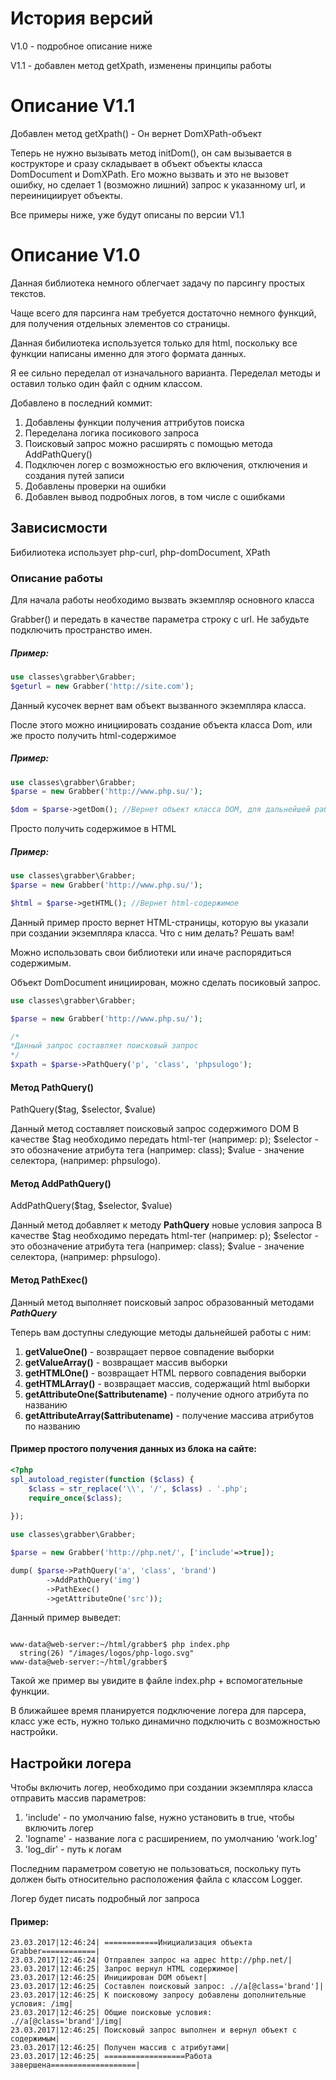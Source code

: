 История версий
=====================

V1.0 - подробное описание ниже

V1.1 - добавлен метод getXpath, изменены принципы работы


Описание V1.1
=====================

Добавлен метод
getXpath() - Он  вернет DomXPath-объект

Теперь не нужно вызывать метод initDom(), он сам вызывается
в кострукторе и сразу складывает в объект объекты класса DomDocument
и DomXPath. Его можно вызвать и это не вызовет ошибку, но сделает 1
(возможно лишний) запрос к указанному url, и переинициирует объекты.

Все примеры ниже, уже будут описаны по версии V1.1


Описание V1.0
=====================

Данная библиотека немного облегчает задачу по парсингу простых текстов.

Чаще всего для парсинга нам требуется достаточно немного функций, для получения
отдельных элементов со страницы.

Данная бибилиотека используется только для html, поскольку все функции написаны
именно для этого формата данных.

Я ее сильно переделал от изначального варианта. Переделал методы и оставил только один файл
с одним классом.

Добавлено в последний коммит:

1. Добавлены функции получения аттрибутов поиска
2. Переделана логика посикового запроса
3. Поисковый запрос можно расширять с помощью метода AddPathQuery()
4. Подключен логер с возможностью его включения, отключения и создания путей записи
5. Добавлены проверки на ошибки
6. Добавлен вывод подробных логов, в том числе с ошибками

Зависисмости
---------------------

Бибилиотека использует php-curl, php-domDocument, XPath

### Описание работы

Для начала работы необходимо вызвать экземпляр основного класса 

Grabber() и передать в качестве параметра строку с url.
Не забудьте подключить пространство имен.

##### Пример:

```php
use classes\grabber\Grabber;
$geturl = new Grabber('http://site.com');
```

Данный кусочек вернет вам объект вызванного экземпляра класса.

После этого можно инициировать создание объекта класса Dom,
или же просто получить html-содержимое

##### Пример:

```php
use classes\grabber\Grabber;
$parse = new Grabber('http://www.php.su/');

$dom = $parse->getDom(); //Вернет объект класса DOM, для дальнейшей работы
```

Просто получить содержимое
в HTML

##### Пример:

```php
use classes\grabber\Grabber;
$parse = new Grabber('http://www.php.su/');

$html = $parse->getHTML(); //Вернет html-содержимое
```

Данный пример просто вернет HTML-страницы, которую вы указали при
создании экземпляра класса. Что с ним делать? Решать вам!

Можно использовать свои библиотеки или иначе распорядиться содержимым.


Объект DomDocument инициирован, можно сделать посиковый запрос.

```php
use classes\grabber\Grabber;

$parse = new Grabber('http://www.php.su/');

/*
*Данный запрос составляет поисковый запрос
*/
$xpath = $parse->PathQuery('p', 'class', 'phpsulogo'); 
```

#### Метод PathQuery()

PathQuery($tag, $selector, $value)

Данный метод составляет поисковый запрос содержимого DOM
В качестве $tag необходимо передать html-тег (например: p);
$selector - это обозначение атрибута тега (например: class);
$value - значение селектора, (например: phpsulogo).




#### Метод AddPathQuery()

AddPathQuery($tag, $selector, $value)

Данный метод добавляет к методу **PathQuery** новые условия запроса
В качестве $tag необходимо передать html-тег (например: p);
$selector - это обозначение атрибута тега (например: class);
$value - значение селектора, (например: phpsulogo).

#### Метод PathExec()

Данный метод выполняет поисковый запрос образованный методами ***PathQuery***

Теперь вам доступны следующие методы дальнейшей работы с ним:

1. **getValueOne()** - возвращает первое совпадение выборки
2. **getValueArray()** - возвращает массив выборки
3. **getHTMLOne()** - возвращает HTML первого совпадения выборки
4. **getHTMLArray()** - возвращает массив, содержащий html выборки
5. **getAttributeOne($attributename)** - получение одного атрибута по названию
6. **getAttributeArray($attributename)** - получение массива атрибутов по названию

#### Пример простого получения данных из блока на сайте:

```php
<?php
spl_autoload_register(function ($class) {
    $class = str_replace('\\', '/', $class) . '.php';
    require_once($class);
    
});

use classes\grabber\Grabber;

$parse = new Grabber('http://php.net/', ['include'=>true]);

dump( $parse->PathQuery('a', 'class', 'brand')
        ->AddPathQuery('img')
        ->PathExec()
        ->getAttributeOne('src'));
```
Данный пример выведет:

```shell

www-data@web-server:~/html/grabber$ php index.php
  string(26) "/images/logos/php-logo.svg"
www-data@web-server:~/html/grabber$

```

Такой же пример вы увидите в файле index.php + вспомогательные функции.

В ближайшее время планируется подключение логера для парсера, класс уже есть,
нужно только динамично подключить с возможностью настройки.

Настройки логера
-------------------------------
Чтобы включить логер, необходимо при создании экземпляра класса отправить
массив параметров:

1. 'include' - по умолчанию false, нужно установить в true, чтобы включить логер
2. 'logname' - название лога с расширением, по умолчанию 'work.log'
3. 'log_dir' - путь к логам

Последним параметром советую не пользоваться, поскольку путь должен быть
относительно расположения файла с классом Logger.

Логер будет писать подробный лог запроса

#### Пример:

```
23.03.2017|12:46:24| ============Инициализация объекта Grabber============|
23.03.2017|12:46:24| Отправлен запрос на адрес http://php.net/|
23.03.2017|12:46:25| Запрос вернул HTML содержимое|
23.03.2017|12:46:25| Инициирован DOM объект|
23.03.2017|12:46:25| Составлен поисковый запрос: .//a[@class='brand']|
23.03.2017|12:46:25| К поисковому запросу добавлены дополнительные условия: /img|
23.03.2017|12:46:25| Общие поисковые условия: .//a[@class='brand']/img|
23.03.2017|12:46:25| Поисковый запрос выполнен и вернул объект с содержимым|
23.03.2017|12:46:25| Получен массив с атрибутами|
23.03.2017|12:46:25| ==================Работа завершена===================|
```




